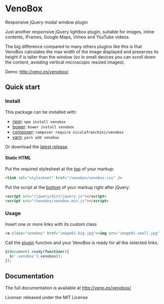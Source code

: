 # VenoBox

Responsive jQuery modal window plugin

Just another responsive jQuery lightbox plugin, suitable for images, inline contents, iFrames, Google Maps, Vimeo and YouTube videos.

The big difference compared to many others plugins like this is that VenoBox calculates the max width of the image displayed and preserves its height if is taller than the window (so in small devices you can scroll down the content, avoiding vertical microscopic resized images).

Demo: http://veno.es/venobox/

## Quick start

### Install

This package can be installed with:
- [npm](https://www.npmjs.com/package/venobox): `npm install venobox`
- [bower](https://bower.io/search/?q=venobox): `bower install venobox`
- [composer](https://packagist.org/packages/nicolafranchini/venobox): `composer require nicolafranchini/venobox`
- [yarn](https://yarnpkg.com/en/package/venobox): `yarn add venobox`

Or download the [latest release](https://github.com/nicolafranchini/VenoBox/releases).

#### Static HTML

Put the required stylesheet at the [top](https://developer.yahoo.com/performance/rules.html#css_top) of your markup:

```html
<link rel="stylesheet" href="/venobox/venobox.css" />
```

Put the script at the [bottom](https://developer.yahoo.com/performance/rules.html#js_bottom) of your markup right after jQuery:

```html
<script src="/jquery/dist/jquery.js"></script>
<script src="/venobox/venobox.min.js"></script>
```

### Usage

Insert one or more links with its custom class

```html
<a class="venobox" href="image01-big.jpg"><img src="image01-small.jpg" alt="image alt"/></a>
```

Call the [plugin](https://learn.jquery.com/plugins/) function and your VenoBox is ready for all the selected links.

```javascript
$(document).ready(function(){
  $('.venobox').venobox(); 
});
```

## Documentation

The full documentation is available at http://veno.es/venobox/

License: released under the MIT License
